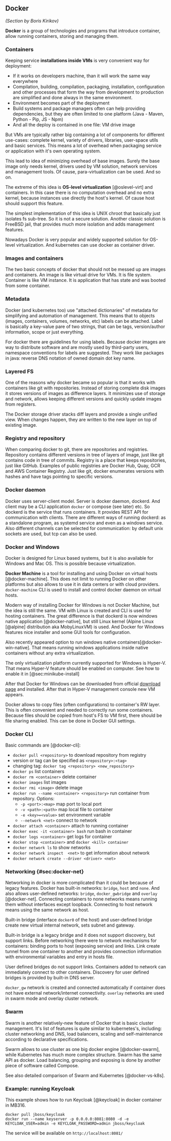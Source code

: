 
## Docker

_(Section by Boris Kirikov)_

__Docker__ is a group of technologies and programs that introduce container, allow running containers, storing and managing them.

### Containers

Keeping service __installations inside VMs__ is very convenient way for deployment:

  * If it works on developers machine, than it will work the same way everywhere
  * Compilation, building, compilation, packaging, installation, configuration and other processes that form the way from development to
    production are simplified and done always in the same environment.
  * Environment becomes part of the deployment
  * Build systems and package managers often can help providing dependencies, but they are often limited to one platform (Java - Maven,
    Python - Pip, JS - Npm)
  * And all the deploy is contained in one file: VM drive image

But VMs are typically rather big containing a lot of components for different use-cases: complete kernel, variety of drivers, libraries, 
user-space utils and basic services. This means a lot of overhead when packaging service or application with it's own operating system.

This lead to idea of minimizing overhead of base images. Surely the base image only needs kernel, drivers used by VM solution, network 
services and management tools. Of cause, para-virtualization can be used. And so on.

The extreme of this idea is __OS-level virtualization__ [@oslevel-virt] and containers. In this case there is no computation overhead and 
no extra kernel, because instances use directly the host's kernel. Of cause host should support this feature. 

The simplest implementation of this idea is UNIX chroot that basically just isolates fs sub-tree. So it is not a secure solution. Another 
classic solution is FreeBSD jail, that provides much more isolation and adds management features.

Nowadays Docker is very popular and widely supported solution for OS-level virtualization. And kubernetes can use docker as container
driver.

### Images and containers

The two basic concepts of docker that should not be messed up are images and containers. An image is like virtual drive for VMs. It is
file system. Container is like VM instance. It is application that has state and was booted from some container.

### Metadata

Docker (and kubernetes too) use "attached dictionaries" of metadata for simplifying and automation of management. This means that to 
objects (images, containers, volumes, networks, etc) labels can be attached. Label is basically a key-value pare of two strings, that 
can be tags, version/author information, scope or just everything. 

For docker there are guidelines for using labels. Because docker images are way to distribute software and are mostly used by third-party
users, namespace conventions for labels are suggested. They work like packages in java: reverse DNS notation of owned domain dot key name.

### Layered FS

One of the reasons why docker became so popular is that it works with containers like git with repositories. Instead of storing complete
disk images it stores versions of images as difference layers. It minimizes use of storage and network, allows keeping different versions
and quickly update images from registers.

The Docker storage driver stacks diff layers and provide a single unified view. When changes happen, they are written to the new layer on
top of existing image.

### Registry and repository

When comparing docker to git, there are repositories and registries. Repository contains different versions in tree of layers of image,
just like git contains code in tree of commits. Registry is a place that keeps repositories, just like GitHub. Examples of public
registries are Docker Hub, Quay, GCR and AWS Container Registry. Just like git, docker enumerates versions with hashes and have tags 
pointing to specific versions.

### Docker daemon

Docker uses server-client model. Server is docker daemon, dockerd. And client may be a CLI application `docker` or compose (see later)
etc. So dockerd is the service that runs containers. It provides REST API for communication with clients. There are different ways of
running dockerd: as a standalone program, as systemd service and even as a windows service. Also different channels can be selected for
communication: by default unix sockets are used, but tcp can also be used.

### Docker and Windows

Docker is designed for Linux based systems, but it is also available for Windows and Mac OS. This is possible because virtualization.

__Docker Machine__ is a tool for installing and using Docker on virtual hosts [@docker-machine]. This does not limit to running Docker on other platforms
but also allows to use it in data centers or with cloud providers. `docker-machine` CLI is used to install and control docker daemon
on virtual hosts.

Modern way of installing Docker for Windows is not Docker Machine, but the idea is still the same. VM with Linux  is created
and CLI is used for hosting containers. The great difference is that dockerd is now windows native application [@docker-native], but 
still Linux kernel (Alpine Linux [@alpine] distribution aka MobyLinuxVM) is used. And Docker for Windows features 
nice installer and some GUI tools for configuration.

Also recently appeared option to run windows native containers[@docker-win-native]. That means running windows applications inside native 
containers without any extra virtualization.

The only virtualization platform currently supported for Windows is Hyper-V. That means Hyper-V feature should be enabled on computer.
See how to enable it in [@sec:minikube-install]

After that Docker for Windows can be downloaded from official [download page](https://download.docker.com/win/stable/InstallDocker.msi)
and installed. After that in Hyper-V management console new VM appears.

Docker allows to copy files (often configurations) to container's RW layer. This is often convenient and needed to correctly run 
some containers. Because files should be copied from host's FS to VM first, there should be file sharing enabled. This can be done in
Docker GUI settings.

### Docker CLI

Basic commands are [@docker-cli]:

  * `docker pull <repository>` to download repository from registry
  * version or tag can be specified as `<repository>:<tag>`
  * changing tag: `docker tag <repository> <new_repository>`
  * `docker ps` list containers
  * `docker rm <container>` delete container
  * `docker images` list images
  * `docker rmi <image>` delete image
  * `docker run --name <container> <repository>` run container from repository. Options:
    * `-p <port>:<map>` map port to local port
    * `-v <path>:<path>` map local file to container
    * `-e <key>=<value>` set environment variable
    * `--network <net>` connect to network
  * `docker attach <container>` attach to running container
  * `docker exec -it <container> bash` run bash in container
  * `docker logs <container>` get logs for container
  * `docker stop <container>` and `docker <kill> container`
  * `docker network ls` to show networks
  * `docker network inspect  <net>` to get information about network
  * `docker network create --driver <driver> <net>`


### Networking {#sec:docker-net}

Networking in docker is more complicated than it could be because of legacy features. Docker has built-in networks: `bridge`, `host` and
`none`. And also allows user-defined networks: `bridge`, `docker_gwbridge` and `overlay` [@docker-net]. Connecting containers to none networks means running 
them without interfaces except loopback. Connecting to host network means using the same network as host.

Built-in bridge (interface `docker0` of the host) and user-defined bridge create new virtual internal network, sets subnet and gateway.

Built-in bridge is a legacy bridge and it does not support discovery, but support links. Before networking there were to network 
mechanisms for containers: binding ports to host (exposing service) and links. Link create tunnel from one container to another and 
provides connection information with environmental variables and entry in hosts file. 

User defined bridges do not support links. Containers added to network can immediately connect to other containers. Discovery 
for user defined bridges is provided by built-in DNS server.

`docker_gw` network is created and connected automatically if container does not have external network/internet connectivity. `overlay` 
networks are used in swarm mode and overlay cluster network.


### Swarm

Swarm is another relatively-new feature of Docker that is basic cluster management. It's list of features is quite similar to kubernetes's,
including: cluster networking and DNS, load balancers, scaling and self-maintenance according to declarative specifications. 

Swarm allows to use cluster as one big docker engine [@docker-swarm], while Kubernetes has much more complex structure. Swarm has the same API as
docker. Load balancing, grouping and exposing is done by another piece of software called Compose.

See also detailed comparison of Swarm and Kubernetes [@docker-vs-k8s].


### Example: running Keycloak


This example shows how to run Keycloak [@keycloak] in docker container in MB316.

~~~~~
docker pull jboss/keycloak
docker run --name keyserver -p 0.0.0.0:8081:8080 -d -e KEYCLOAK_USER=admin -e KEYCLOAK_PASSWORD=admin jboss/keycloak
~~~~~

The service will be available on `http://localhost:8081/`

